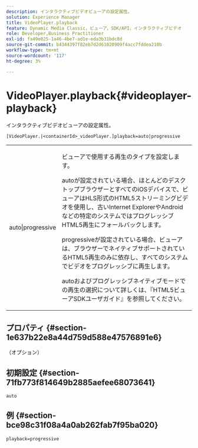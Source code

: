 ```yaml
---
description: インタラクティブビデオビューアの設定属性。
solution: Experience Manager
title: VideoPlayer.playback
feature: Dynamic Media Classic，ビューア，SDK/API，インタラクティブビデオ
role: Developer,Business Practitioner
exl-id: fa49e025-1a46-4be7-ad1e-eda3b31bdc8d
source-git-commit: b4344397f82eb7d2d61020909f4acc7fddea210b
workflow-type: tm+mt
source-wordcount: '117'
ht-degree: 3%

---
```


# VideoPlayer.playback{#videoplayer-playback}

インタラクティブビデオビューアの設定属性。

`[VideoPlayer.|<containerId>_videoPlayer.]playback=auto|progressive`

<table id="table_441553CD34C94A58A9D7CBF772DEDDB6"> 
 <tbody> 
  <tr> 
   <td colname="col1"> <p> <span class="codeph"> auto|progressive</span> </p> </td> 
   <td colname="col2"> <p> ビューアで使用する再生のタイプを設定します。 </p> <p><span class="codeph"> auto</span>が設定されている場合、ほとんどのデスクトップブラウザーとすべてのiOSデバイスで、ビューアはHLS形式のHTML5ストリーミングビデオを使用し、古いInternet ExplorerやAndroidなどの特定のシステムではプログレッシブHTML5再生にフォールバックします。 </p> <p><span class="codeph"> progressive</span>が設定されている場合、ビューアは、ブラウザーでネイティブサポートされているHTML5再生のみに依存し、すべてのシステムでビデオをプログレッシブに再生します。 </p> <p><span class="codeph"> auto</span>および<span class="codeph">プログレッシブ</span>ネイティブモードでの再生の選択について詳しくは、『HTML5ビューアSDKユーザガイド』を参照してください。 </p> </td> 
  </tr> 
 </tbody> 
</table>

## プロパティ {#section-1e637b22e8a44d759d588e47576891e6}

（オプション）

## 初期設定 {#section-71fb773f814649b2885aefee68073641}

`auto`

## 例 {#section-bce98c31f08a4a0ab262fab7f95ba020}

`playback=progressive`
